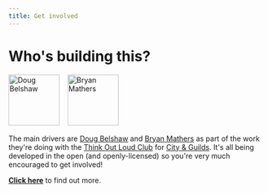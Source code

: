 ```yaml
---
title: Get involved
---
```


# Who's building this?

<a href="http://twitter.com/dajbelshaw"><img src="{{ site.baseurl }}/img/doug.jpeg" alt="Doug Belshaw" width="100px"></a>&nbsp;&nbsp;&nbsp;
<a href="http://twitter.com/BryanMMathers"><img src="{{ site.baseurl }}/img/bryan.jpeg" alt="Bryan Mathers" width="100px"></a>

The main drivers are [Doug Belshaw](http://twitter.com/dajbelshaw) and [Bryan Mathers](http://twitter.com/BryanMMathers) as part of the work they're doing with the <a href="http://thinkoutloudclub.com">Think Out Loud Club</a> for <a href="http://cityandguilds.com">City & Guilds</a>. It's all being developed in the open (and openly-licensed) so you're very much encouraged to get involved! 

**[Click here](https://github.com/thinkoutloudclub/badge-course/wiki/Help-improve-the-Open-Badges-101-course)** to find out more.
